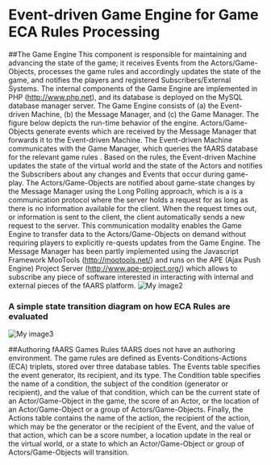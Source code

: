 Event-driven Game Engine for Game ECA Rules Processing
========================
##The Game Engine
This component is responsible for maintaining and advancing the state of the game; it receives Events from the Actors/Game-Objects, processes the game rules and accordingly updates the state of the game, and notifies the players and registered Subscribers/External Systems. The internal components of the Game Engine are implemented in PHP (http://www.php.net), and its database is deployed on the MySQL database manager server.
The Game Engine consists of (a) the Event-driven Machine, (b) the Message Manager, and (c) the Game Manager. The figure below depicts the run-time behavior of the engine. Actors/Game-Objects generate events which are received by the Message Manager that forwards it to the Event-driven Machine. The Event-driven Machine communicates with the Game Manager, which queries the fAARS database for the relevant game rules . Based on the rules, the Event-driven Machine updates the state of the virtual world and the state of the Actors and notifies the Subscribers about any changes and Events that occur during game-play. 
The Actors/Game-Objects are notified about game-state changes by the Message Manager using the Long Polling approach, which is a is a communication protocol where the server holds a request for as long as there is no information available for the client. When the request times out, or information is sent to the client, the client automatically sends a new request to the server. This communication modality enables the Game Engine to transfer data to the Actors/Game-Objects on demand without requiring players to explicitly re-quests updates from the Game Engine. The Message Manager has been partly implemented using the Javascript Framework MooTools (http://mootools.net/) and runs on the APE (Ajax Push Engine) Project Server (http://www.ape-project.org/) which allows to subscribe any piece of software interested in interacting with internal and external pieces of the fAARS platform.
![My image2](http://github.com/skymankarfield/faars-zenfri/raw/master/misc/img/sequenceDiagramEPE.png)

### A simple state transition diagram on how ECA Rules are evaluated
![My image3](http://github.com/skymankarfield/faars-zenfri/raw/master/misc/img/stateTransitionDiagram.png)

##Authoring fAARS Games Rules
fAARS does not have an authoring environment. The game rules are defined as Events-Conditions-Actions (ECA) triplets, stored over three database tables. The Events table specifies the event generator, its recipient, and its type. The Condition table specifies the name of a condition, the subject of the condition (generator or recipient), and the value of that condition, which can be the current state of an Actor/Game-Object in the game, the score of an Actor, or the location of an Actor/Game-Object or a group of Actors/Game-Objects. Finally, the Actions table contains the name of the action, the recipient of the action, which may be the generator or the recipient of the Event, and the value of that action, which can be a score number, a location update in the real or the virtual world, or a state to which an Actor/Game-Object or group of Actors/Game-Objects will transition.  